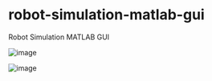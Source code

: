 # robot-simulation-matlab-gui
Robot Simulation MATLAB GUI

![image](https://github.com/user-attachments/assets/ea2546de-399c-49da-9369-56b7ed66b7b4)

![image](https://github.com/user-attachments/assets/12d4e5a6-a22c-4f02-990b-00a3f5dfbc6f)
